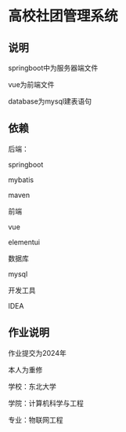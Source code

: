 # 高校社团管理系统

## 说明 

springboot中为服务器端文件

vue为前端文件

database为mysql建表语句

## 依赖

后端：

springboot 

mybatis

maven

前端

vue

elementui

数据库

mysql

开发工具 

IDEA

## 作业说明

作业提交为2024年

本人为重修

学校：东北大学

学院：计算机科学与工程

专业：物联网工程

